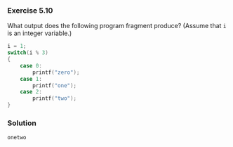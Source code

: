 ### Exercise 5.10 

What output does the following program fragment produce? (Assume that `i` is an integer variable.)

```c
i = 1;
switch(i % 3)
{
    case 0: 
        printf("zero");
    case 1:
        printf("one");
    case 2: 
        printf("two");
}
```

### Solution
`onetwo`
